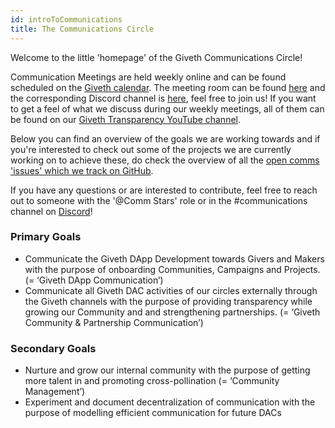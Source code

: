 ```yaml
---
id: introToCommunications
title: The Communications Circle
---
```


Welcome to the little 'homepage' of the Giveth Communications Circle!

Communication Meetings are held weekly online and can be found scheduled on the [Giveth calendar](https://calendar.google.com/calendar/embed?src=givethdotio%40gmail.com&ctz=America%2FCosta_Rica). The meeting room can be found [here](https://breakout.interspace.chat/Giveth-Communications) and the corresponding Discord channel is [here](https://discord.gg/RM5fT3Sp45), feel free to join us! If you want to get a feel of what we discuss during our weekly meetings, all of them can be found on our [Giveth Transparency YouTube channel](https://www.youtube.com/channel/UCdqmP4axeI1hNmX20aZsOwg).

Below you can find an overview of the goals we are working towards and if you're interested to check out some of the projects we are currently working on to achieve these, do check the overview of all the [open comms 'issues' which we track on GitHub](https://github.com/Giveth/giveth-planning/issues).

If you have any questions or are interested to contribute, feel free to reach out to someone with the '@Comm Stars' role or in the #communications channel on [Discord](https://discord.gg/gdjfRzvqXU)!

### Primary Goals
* Communicate the Giveth DApp Development towards Givers and Makers with the purpose of onboarding Communities, Campaigns and Projects. (= ‘Giveth DApp Communication’)
* Communicate all Giveth DAC activities of our circles externally through the Giveth channels with the purpose of providing transparency while growing our Community and and strengthening partnerships. (= ‘Giveth Community & Partnership Communication’)

### Secondary Goals
* Nurture and grow our internal community with the purpose of getting more talent in and promoting cross-pollination (= ‘Community Management’)
* Experiment and document decentralization of communication with the purpose of modelling efficient communication for future DACs
